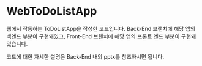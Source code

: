 # WebToDoListApp
웹에서 작동하는 ToDoListApp을 작성한 코드입니다.
Back-End 브랜치에 해당 앱의 백엔드 부분이 구현돼있고,
Front-End 브랜치에 해당 앱의 프론트 엔드 부분이 구현돼있습니다.

코드에 대한 자세한 설명은 Back-End 내의 pptx를 참조하시면 됩니다.

